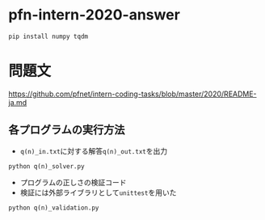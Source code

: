 # pfn-intern-2020-answer
```
pip install numpy tqdm
```

# 問題文
https://github.com/pfnet/intern-coding-tasks/blob/master/2020/README-ja.md

## 各プログラムの実行方法
- `q(n)_in.txt`に対する解答`q(n)_out.txt`を出力
```
python q(n)_solver.py
```

- プログラムの正しさの検証コード
- 検証には外部ライブラリとして`unittest`を用いた
```
python q(n)_validation.py
```
